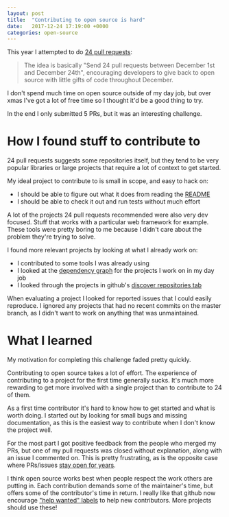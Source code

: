 ```yaml
---
layout: post
title:  "Contributing to open source is hard"
date:   2017-12-24 17:19:00 +0000
categories: open-source
---
```

This year I attempted to do [24 pull requests](https://24pullrequests.com):

> The idea is basically "Send 24 pull requests between December 1st and December 24th", encouraging developers to give back to open source with little gifts of code throughout December.

I don't spend much time on open source outside of my day job, but over xmas I've got a lot of free time so I thought it'd be a good thing to try.

In the end I only submitted 5 PRs, but it was an interesting challenge.

# How I found stuff to contribute to

24 pull requests suggests some repositories itself, but they tend to be very
popular libraries or large projects that require a lot of context to get started.

My ideal project to contribute to is small in scope, and easy to hack on:

- I should be able to figure out what it does from reading the [README](https://robots.thoughtbot.com/how-to-write-a-great-readme)
- I should be able to check it out and run tests without much effort

A lot of the projects 24 pull requests recommended were also very dev focused. Stuff that works with a particular web framework for example.
These tools were pretty boring to me because I didn't care about the
problem they're trying to solve.

I found more relevant projects by looking at what I already work on:

- I contributed to some tools I was already using
- I looked at the [dependency graph](https://help.github.com/articles/listing-the-packages-that-a-repository-depends-on/) for the projects I work on in my day job
- I looked through the projects in github's [discover repositories tab](https://github.com/dashboard/discover)

When evaluating a project I looked for reported issues that I could easily reproduce.
I ignored any projects that had no recent commits on the master branch, as I didn't want to work on anything that was unmaintained.

# What I learned
My motivation for completing this challenge faded pretty quickly.

Contributing to open source takes a lot of effort. The experience of contributing to a project for the first time generally sucks. It's much more rewarding to get more involved with a single project than to contribute to 24 of them.

As a first time contributor it's hard to know how to get started and what is worth doing. I started out by looking for small bugs and missing documentation, as this is the easiest way to contribute when I don't know the project well.

For the most part I got positive feedback from the people who merged my PRs, but one of my pull requests was closed without explanation, along with an issue I commented on. This is pretty frustrating, as is the opposite case where PRs/issues [stay open for years](https://twitter.com/PR_birthday_bot).

I think open source works best when people respect the work others are putting in. Each contribution demands some of the maintainer's time, but offers some of the contributor's time in return. I really like that github now encourage ["help wanted" labels](https://help.github.com/articles/helping-new-contributors-find-your-project-with-labels/) to help new contributors. More projects should use these!
